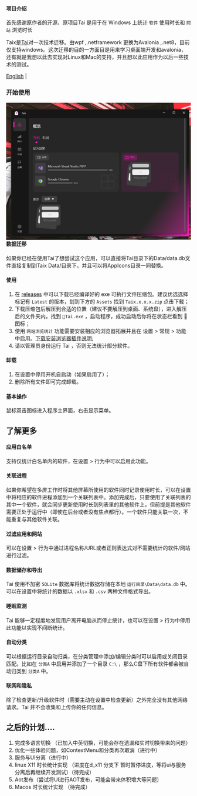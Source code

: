 #### 项目介绍

首先感谢原作者的开源，原项目Tai 是用于在 Windows 上统计 `软件` 使用时长和 `网站` 浏览时长

Taix是[Tai](https://github.com/Planshit/Tai)对一次技术迁移。由wpf ,.netframework 更换为Avalonia ,.net8，目前仅支持windows。这次迁移的目的一方面目是用来学习桌面端开发和avalonia，还有就是我想以此去实现对Linux和Mac的支持，并且想以此应用作为以后一些技术的测试。

[English](README-en.md) | 

### 开始使用



<img src="index.png" style="float: left; zoom: 57%;"  />

#### 数据迁移

如果你已经在使用Tai了想尝试这个应用，可以直接将Tai目录下的Data/data.db文件直接复制到Taix Data/目录下。并且可以将AppIcons目录一同替换。

#### 使用

1. 在 [releases](https://github.com/NLick47/Taix/releases) 中可以下载已经编译好的 exe 可执行文件压缩包。建议优选选择标记有 `Latest` 的版本，划到下方的 `Assets` 找到 `Taix.x.x.x.zip` 点击下载；
2. 下载压缩包后解压到合适的位置（建议不要解压到桌面、系统盘），进入解压后的文件夹内，找到 `👻Tai.exe` ，启动程序，成功启动后你将在状态栏看到 👻 图标；
3. 使用 `网站浏览统计` 功能需要安装相应的浏览器拓展并且在 设置 > 常规 > 功能中启用。[下载安装浏览器插件说明](https://github.com/Planshit/Tai/discussions/279);
4. 请以管理员身份运行 Tai ，否则无法统计部分软件。

#### 卸载

1. 在设置中停用开机自启动（如果启用了）；
2. 删除所有文件即可完成卸载。

#### 基本操作

鼠标双击图标进入程序主界面，右击显示菜单。

## 了解更多

#### 应用白名单

支持仅统计白名单内的软件，在设置 > 行为中可以启用此功能。

#### 关联进程

如果你希望在多屏工作时将其他屏幕所使用的软件同时记录使用时长，可以在设置中将相应的软件进程添加到一个关联列表中。添加完成后，只要使用了关联列表的其中一个软件，就会同步更新使用时长到列表里的其他软件上，但前提是其他软件需要正处于运行中（即使在后台或者没有焦点都行）。一个软件只能关联一次，不能重复与其他软件关联。

#### 过滤应用和网站

可以在设置 > 行为中通过进程名称/URL或者正则表达式对不需要统计的软件/网站进行过滤。

#### 数据储存和导出

Tai 使用不加密 `SQLite` 数据库将统计数据存储在本地 `运行目录\Data\data.db` 中。可以在设置中将统计的数据以 `.xlsx` 和 `.csv` 两种文件格式导出。

#### 睡眠监测

Tai 能够一定程度地发现用户离开电脑从而停止统计，也可以在设置 > 行为中停用此功能以实现不间断统计。

#### 自动分类

可以根据运行目录自动归类，在分类管理中添加/编辑分类时可以启用或关闭目录匹配。比如在 `分类A` 中启用并添加了一个目录 `C:\` ，那么C盘下所有软件都会被自动归类到 `分类A` 中。

#### 联网和隐私

除了检查更新/升级软件时（需要主动在设置中检查更新）之外完全没有其他网络请求。Tai 并不会收集和上传你的任何信息。



## 之后的计划....

1. 完成多语言切换 （已加入中英切换，可能会存在遗漏和实时切换带来的问题）
2. 优化一些体验问题，如ContextMenu和分类再次取消（进行中）
3. 服务与UI分离（进行中）
4. linux X11 时长统计实现 （进度在d_x11 分支下  暂时暂停进度，等将ui与服务分离后再继续开发测试）（待完成）
5. Aot发布（尝试将UI进行AOT发布，可能会带来体积增大等问题）
4. Macos 时长统计实现 （待完成）
